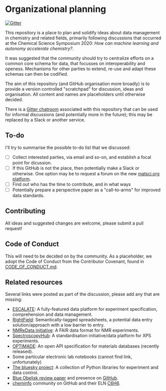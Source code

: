 # Organizational planning

[![Gitter](https://img.shields.io/gitter/room/neo-chem/org)](https://gitter.im/neo-chem-organising/community)


This repository is a place to plan and solidify ideas about data management in chemistry and related fields, primarily following discussions that occurred at the Chemical Science Symposium 2020: *How can machine learning and autonomy accelerate chemistry?*. 

It was suggested that the community should try to centralize efforts on a common core schema for data, that focusses on interoperability and openess. Mechanisms for other parties to extend, re-use and adapt these schemas can then be codified.

The aim of this repository (and GitHub organisation more broadly) is to provide a version controlled "scratchpad" for discussion, ideas and organisation. 
All content and names are placeholders until otherwise decided. 

There is a [Gitter chatroom](https://gitter.im/neo-chem-organising/community) associated with this repository that can be used for informal discussions (and potentially more in the future); this may be replaced by a Slack or another service.

## To-do

I'll try to summarise the possible to-do list that we discussed:

- [ ] Collect interested parties, via email and so-on, and establish a focal point for dicussion.
- [ ] If this GitHub is not the place, then potentially make a Slack or otherwise. One option may be to request a forum on the new [matsci.org platform](https://matsci.org/).
- [ ] Find out who has the time to contribute, and in what ways
- [ ] Potentially prepare a perspective paper as a "call-to-arms" for improved data standards.

## Contributing

All ideas and suggested changes are welcome, please submit a pull request!

## Code of Conduct

This will need to be decided on by the community. As a placeholder, we adopt the Code of Conduct from the Contributor Covenant, found in [CODE_OF_CONDUCT.md](CODE_OF_CONDUCT.md).

## Related resources

Several links were posted as part of the discussion, please add any that are missing:

- [ESCALATE](https://github.com/darkreactions/ESCALATE/): A fully-featured data platform for experiment specification, comprehension and data management.
- [RightField](https://rightfield.org.uk/): Semantically-tagged spreadsheets, a potential data entry solution/approach with a low barrier to entry.
- [NMReData initiative](http://nmredata.org/): A FAIR data format for NMR experiments.
- [SpectroscopyHub](https://spectroscopyhub.com/): A standardisation initiative/data platform for XPS experiments.
- [OPTIMADE](https://optimade.org): An open API specification for materials databases (recently released).
- Some particular electronic lab notebooks (cannot find link, unfortunately)
- [The bluesky project](https://blueskyproject.io/): A collection of Python libraries for experiment and data control.
- [Blue Obelisk review paper](https://jcheminf.biomedcentral.com/articles/10.1186/1758-2946-3-37) and presence on [GitHub](https://blueobelisk.github.io/).
- [cheminfo](https://github.com/cheminfo) community on GitHub and their ELN [C6H6](https://www.c6h6.org/).

